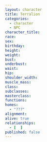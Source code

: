 ```yaml
---
layout: character
title: Terralion
categories:
  - character
  - NPC
character_title: 
race: 
sex: 
birthday: 
height: 
weight: 
bust: 
underbust:
waist: 
hip: 
shoulder_width: 
muscle_mass: 
class:
subclasses:
masterclass:
functions:
homes:
  - "???"
alignment: 
alive: true
relationships:
  - [  ]
published: false
---
```


<!--more-->
